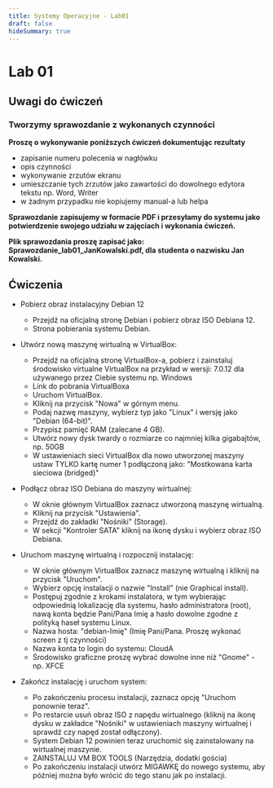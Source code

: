 ```yaml
---
title: Systemy Operacyjne - Lab01
draft: false
hideSummary: true
---
```

# Lab 01

## Uwagi do ćwiczeń

### Tworzymy sprawozdanie z wykonanych czynności

**Proszę o wykonywanie poniższych ćwiczeń dokumentując rezultaty**
- zapisanie numeru polecenia w nagłówku
- opis czynności
- wykonywanie zrzutów ekranu
- umieszczanie tych zrzutów jako zawartości do dowolnego edytora tekstu np. Word, Writer
- w żadnym przypadku nie kopiujemy manual-a lub helpa

**Sprawozdanie zapisujemy w formacie PDF i przesyłamy do systemu jako potwierdzenie swojego udziału w zajęciach i wykonania ćwiczeń.**

**Plik sprawozdania proszę zapisać jako: Sprawozdanie_lab01_JanKowalski.pdf, dla studenta o nazwisku Jan Kowalski.**

## Ćwiczenia

* Pobierz obraz instalacyjny Debian 12
    * Przejdź na oficjalną stronę Debian i pobierz obraz ISO Debiana 12.
    * Strona pobierania systemu Debian.

* Utwórz nową maszynę wirtualną w VirtualBox:
    * Przejdź na oficjalną stronę VirtualBox-a, pobierz i zainstaluj środowisko virtualne VirtualBox na przykład w wersji: 7.0.12 dla używanego przez Ciebie systemu np. Windows
    * Link do pobrania VirtualBoxa 
    * Uruchom VirtualBox.
    * Kliknij na przycisk "Nowa" w górnym menu.
    * Podaj nazwę maszyny, wybierz typ jako "Linux" i wersję jako "Debian (64-bit)".
    * Przypisz pamięć RAM (zalecane 4 GB).
    * Utwórz nowy dysk twardy o rozmiarze co najmniej kilka gigabajtów, np. 50GB
    * W ustawieniach sieci VirtualBox dla nowo utworzonej maszyny ustaw TYLKO kartę numer 1 podłączoną jako: "Mostkowana karta sieciowa (bridged)"

* Podłącz obraz ISO Debiana do maszyny wirtualnej:
    * W oknie głównym VirtualBox zaznacz utworzoną maszynę wirtualną.
    * Kliknij na przycisk "Ustawienia".
    * Przejdź do zakładki "Nośniki" (Storage).
    * W sekcji "Kontroler SATA" kliknij na ikonę dysku i wybierz obraz ISO Debiana.

* Uruchom maszynę wirtualną i rozpocznij instalację:
    * W oknie głównym VirtualBox zaznacz maszynę wirtualną i kliknij na przycisk "Uruchom".
    * Wybierz opcję instalacji o nazwie "Install" (nie Graphical install).
    * Postępuj zgodnie z krokami instalatora, w tym wybierając odpowiednią lokalizację dla systemu, hasło administratora (root), nawą konta będzie Pani/Pana Imię a hasło dowolne zgodne z polityką haseł systemu Linux.
    * Nazwa hosta: "debian-Imię" (Imię Pani/Pana. Proszę wykonać screen z tj czynności)
    * Nazwa konta to login do systemu: CloudA
    * Środowisko graficzne proszę wybrać dowolne inne niż "Gnome" - np. XFCE

* Zakończ instalację i uruchom system:
    * Po zakończeniu procesu instalacji, zaznacz opcję "Uruchom ponownie teraz".
    * Po restarcie usuń obraz ISO z napędu wirtualnego (kliknij na ikonę dysku w zakładce "Nośniki" w ustawieniach maszyny wirtualnej i sprawdź czy napęd został odłączony).
    * System Debian 12 powinien teraz uruchomić się zainstalowany na wirtualnej maszynie.
    * ZAINSTALUJ VM BOX TOOLS (Narzędzia, dodatki gościa)
    * Po zakończeniu instalacji utwórz MIGAWKĘ do nowego systemu, aby później można było wrócić do tego stanu jak po instalacji.
